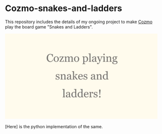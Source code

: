 # Cozmo-snakes-and-ladders

This repository includes the details of my ongoing project to make [Cozmo](https://www.anki.com/en-us/cozmo) play the board game "Snakes and Ladders".

[![video](https://github.com/1siddhi7/Cozmo-snakes-and-ladders/blob/master/video.png)](https://youtu.be/ll2K65WT30k)

[Here] is the python implementation of the same.


